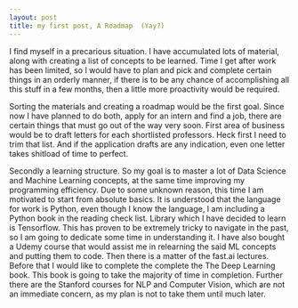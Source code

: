 ```yaml
---
layout: post
title: my first post, A Roadmap  (Yay?)
---
```


I find myself in a precarious situation. I have accumulated lots of material, along with creating a list of concepts to be
learned. Time I get after work has been limited, so I would have to plan and pick and complete certain things in an orderly
manner, if there is to be any chance of accomplishing all this stuff in a few months, then a little more proactivity would be required.

Sorting the materials and creating a roadmap would be the first goal. Since now I have planned to do both, apply for an intern and find a job, there are certain things that must go out of the way very soon. First area of business would be to draft letters for each shortlisted professors. Heck first I need to trim that list.
And if the application drafts are any indication, even one letter takes shitload of time to perfect.

Secondly a learning structure. So my goal is to master a lot of Data Science and Machine Learning concepts, at the same time improving my programming efficiency. Due to some unknown reason, this time I am motivated to start from absolute basics. It is understood that the language for work is Python, even though I know the language, I am including a Python book in the reading check list. Library which I have decided to learn is Tensorflow. This has proven to be extremely tricky to navigate in the past, so I am going to dedicate some time in understanding it. I have also bought a Udemy course that would assist me in relearning the said ML concepts and putting them to code. Then there is a matter of the fast.ai lectures. Before that I would like to complete the complete the The Deep Learning book. This book is going to take the majority of time in completion. Further there are the Stanford courses for NLP and Computer Vision, which are not an immediate concern, as my plan is not to take them until much later.
